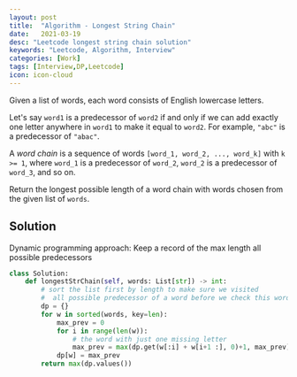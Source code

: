 ```yaml
---
layout: post
title:  "Algorithm - Longest String Chain"
date:   2021-03-19
desc: "Leetcode longest string chain solution"
keywords: "Leetcode, Algorithm, Interview"
categories: [Work]
tags: [Interview,DP,Leetcode]
icon: icon-cloud
---
```


Given a list of words, each word consists of English lowercase letters.

Let's say `word1` is a predecessor of `word2` if and only if we can add exactly one letter anywhere in `word1` to make it equal to `word2`. For example, `"abc"` is a predecessor of `"abac"`.

A *word chain* is a sequence of words `[word_1, word_2, ..., word_k]` with `k >= 1`, where `word_1` is a predecessor of `word_2`, `word_2` is a predecessor of `word_3`, and so on.

Return the longest possible length of a word chain with words chosen from the given list of `words`.



## Solution

Dynamic programming approach:
Keep a record of the max length all possible predecessors

```python
class Solution:     
    def longestStrChain(self, words: List[str]) -> int:
        # sort the list first by length to make sure we visited 
        #  all possible predecessor of a word before we check this word
        dp = {}
        for w in sorted(words, key=len):
            max_prev = 0
            for i in range(len(w)):
                # the word with just one missing letter
                max_prev = max(dp.get(w[:i] + w[i+1 :], 0)+1, max_prev)
            dp[w] = max_prev
        return max(dp.values())
```


